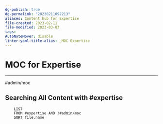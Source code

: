 ```yaml
---
dg-publish: true
dg-permalink: "20230211092213"
aliases: Content hub for Expertise
file-created: 2023-02-11
file-modified: 2023-03-03
tags: 
AutoNoteMover: disable
linter-yaml-title-alias: _MOC Expertise
---
```


# MOC for Expertise

---

#admin/moc

## Searching All Content with #expertise

```dataview
	LIST
	FROM #expertise AND !#admin/moc
	SORT file.name
```
